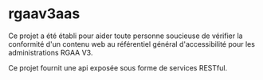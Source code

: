 # rgaav3aas

Ce projet a été établi pour aider toute personne soucieuse de vérifier la conformité d'un contenu web au référentiel général d'accessibilité pour les administrations RGAA V3.

Ce projet fournit une api exposée sous forme de services RESTful.
